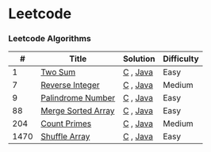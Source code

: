 
Leetcode
========

### Leetcode Algorithms



| # | Title | Solution | Difficulty |
|---|-------|----------|------------|
|1|[Two Sum](https://leetcode.com/problems/two-sum/) | [C](./algorithms/c/TwoSum.c) , [Java](./algorithms/java/TwoSum.java)|Easy|
|7|[Reverse Integer](https://leetcode.com/problems/reverse-integer/) | [C](./algorithms/c/reverseInteger.c) , [Java](./algorithms/java/reverseInteger.java)|Medium|
|9|[Palindrome Number](https://leetcode.com/problems/palindrome-number/) | [C](./algorithms/c/palindromeNumber.c) , [Java](./algorithms/java/palindromeNumber.java)|Easy|
|88|[Merge Sorted Array](https://leetcode.com/problems/merge-sorted-array/) | [C](./algorithms/c/mergeSortedArray.c) , [Java](./algorithms/java/mergeSortedArray.java)|Easy|
|204|[Count Primes](https://leetcode.com/problems/count-primes/) | [C](./algorithms/c/countPrimes.c) , [Java](./algorithms/java/countPrimes.java)|Medium|
|1470|[Shuffle Array](https://leetcode.com/problems/shuffle-the-array/) | [C](./algorithms/c/shuffleArray.c) , [Java](./algorithms/java/shuffleArray.java) |Easy|
